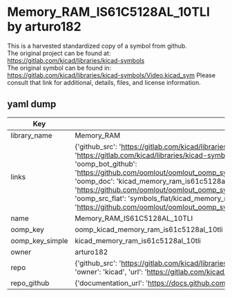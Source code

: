 # Memory_RAM_IS61C5128AL_10TLI by arturo182  
This is a harvested standardized copy of a symbol from github.  
The original project can be found at:  
https://gitlab.com/kicad/libraries/kicad-symbols  
The original symbol can be found in:
https://gitlab.com/kicad/libraries/kicad-symbols/Video.kicad_sym
Please consult that link for additional, details, files, and license information.  
## yaml dump  
| Key | Value |  
| --- | --- |  
| library_name | Memory_RAM |  
| links | {'github_src': 'https://gitlab.com/kicad/libraries/kicad-symbols/Video.kicad_sym', 'github_src_repo': 'https://gitlab.com/kicad/libraries/kicad-symbols', 'oomp_bot': 'kicad_memory_ram_is61c5128al_10tli/working', 'oomp_bot_github': 'https://github.com/oomlout/oomlout_oomp_symbol_bot/tree/main/kicad_memory_ram_is61c5128al_10tli/working', 'oomp_doc': 'kicad_memory_ram_is61c5128al_10tli/working', 'oomp_doc_github': 'https://github.com/oomlout/oomlout_oomp_symbol_doc/tree/main/kicad_memory_ram_is61c5128al_10tli/working', 'oomp_src_flat': 'symbols_flat/kicad_memory_ram_is61c5128al_10tli/working', 'oomp_src_flat_github': 'https://github.com/oomlout/oomlout_oomp_symbol_src/tree/main/kicad_memory_ram_is61c5128al_10tli/working'} |  
| name | Memory_RAM_IS61C5128AL_10TLI |  
| oomp_key | oomp_kicad_memory_ram_is61c5128al_10tli |  
| oomp_key_simple | kicad_memory_ram_is61c5128al_10tli |  
| owner | arturo182 |  
| repo | {'github_src': 'https://gitlab.com/kicad/libraries/kicad-symbols/Video.kicad_sym', 'name': 'libraries/kicad-symbols', 'owner': 'kicad', 'url': 'https://gitlab.com/kicad/libraries/kicad-symbols'} |  
| repo_github | {'documentation_url': 'https://docs.github.com/rest/repos/repos#get-a-repository', 'message': 'Not Found'} |  

